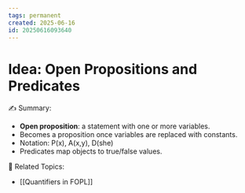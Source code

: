 ```yaml
---
tags: permanent
created: 2025-06-16
id: 20250616093640
---
```


# Idea: Open Propositions and Predicates

✍ Summary:
- **Open proposition**: a statement with one or more variables.
- Becomes a proposition once variables are replaced with constants.
- Notation: P(x), A(x,y), D(she)
- Predicates map objects to true/false values.

👀 Related Topics:
- [[Quantifiers in FOPL]]

